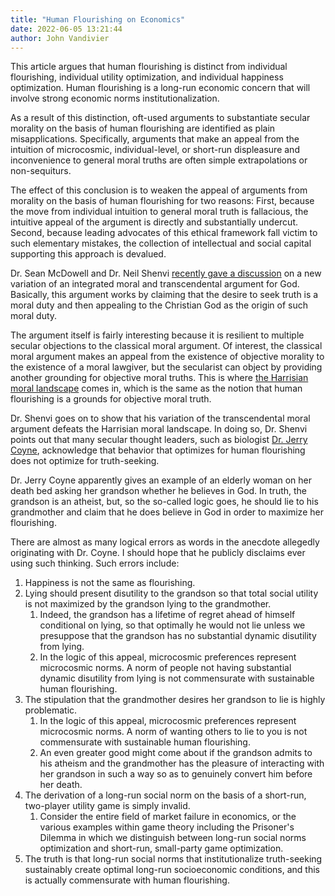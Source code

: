 ```yaml
---
title: "Human Flourishing on Economics"
date: 2022-06-05 13:21:44
author: John Vandivier
---
```




<!-- wp:paragraph -->
<p>This article argues that human flourishing is distinct from individual flourishing, individual utility optimization, and individual happiness optimization. Human flourishing is a long-run economic concern that will involve strong economic norms institutionalization.</p>
<!-- /wp:paragraph -->

<!-- wp:paragraph -->
<p>As a result of this distinction, oft-used arguments to substantiate secular morality on the basis of human flourishing are identified as plain misapplications. Specifically, arguments that make an appeal from the intuition of microcosmic, individual-level, or short-run displeasure and inconvenience to general moral truths are often simple extrapolations or non-sequiturs.</p>
<!-- /wp:paragraph -->

<!-- wp:paragraph -->
<p>The effect of this conclusion is to weaken the appeal of arguments from morality on the basis of human flourishing for two reasons: First, because the move from individual intuition to general moral truth is fallacious, the intuitive appeal of the argument is directly and substantially undercut. Second, because leading advocates of this ethical framework fall victim to such elementary mistakes, the collection of intellectual and social capital supporting this approach is devalued.</p>
<!-- /wp:paragraph -->

<!-- wp:paragraph -->
<p>Dr. Sean McDowell and Dr. Neil Shenvi <a href=\"https://www.youtube.com/watch?v=US98IUM2npE\">recently gave a discussion</a> on a new variation of an integrated moral and transcendental argument for God. Basically, this argument works by claiming that the desire to seek truth is a moral duty and then appealing to the Christian God as the origin of such moral duty.</p>
<!-- /wp:paragraph -->

<!-- wp:paragraph -->
<p>The argument itself is fairly interesting because it is resilient to multiple secular objections to the classical moral argument. Of interest, the classical moral argument makes an appeal from the existence of objective morality to the existence of a moral lawgiver, but the secularist can object by providing another grounding for objective moral truths. This is where <a href=\"https://www.amazon.com/Moral-Landscape-Science-Determine-Values/dp/143917122X\">the Harrisian moral landscape</a> comes in, which is the same as the notion that human flourishing is a grounds for objective moral truth.</p>
<!-- /wp:paragraph -->

<!-- wp:paragraph -->
<p>Dr. Shenvi goes on to show that his variation of the transcendental moral argument defeats the Harrisian moral landscape. In doing so, Dr. Shenvi points out that many secular thought leaders, such as biologist <a href=\"https://en.wikipedia.org/w/index.php?title=Jerry_Coyne&amp;oldid=1079356454\">Dr. Jerry Coyne</a>, acknowledge that behavior that optimizes for human flourishing does not optimize for truth-seeking.</p>
<!-- /wp:paragraph -->

<!-- wp:paragraph -->
<p>Dr. Jerry Coyne apparently gives an example of an elderly woman on her death bed asking her grandson whether he believes in God. In truth, the grandson is an atheist, but, so the so-called logic goes, he should lie to his grandmother and claim that he does believe in God in order to maximize her flourishing.</p>
<!-- /wp:paragraph -->

<!-- wp:paragraph -->
<p>There are almost as many logical errors as words in the anecdote allegedly originating with Dr. Coyne. I should hope that he publicly disclaims ever using such thinking. Such errors include:</p>
<!-- /wp:paragraph -->

<!-- wp:list {\"ordered\":true} -->
<ol><li>Happiness is not the same as flourishing.</li><li>Lying should present disutility to the grandson so that total social utility is not maximized by the grandson lying to the grandmother.<ol><li>Indeed, the grandson has a lifetime of regret ahead of himself conditional on lying, so that optimally he would not lie unless we presuppose that the grandson has no substantial dynamic disutility from lying.</li><li>In the logic of this appeal, microcosmic preferences represent microcosmic norms. A norm of people not having substantial dynamic disutility from lying is not commensurate with sustainable human flourishing.</li></ol></li><li>The stipulation that the grandmother desires her grandson to lie is highly problematic.<ol><li>In the logic of this appeal, microcosmic preferences represent microcosmic norms. A norm of wanting others to lie to you is not commensurate with sustainable human flourishing.</li><li>An even greater good might come about if the grandson admits to his atheism and the grandmother has the pleasure of interacting with her grandson in such a way so as to genuinely convert him before her death.</li></ol></li><li>The derivation of a long-run social norm on the basis of a short-run, two-player utility game is simply invalid.<ol><li>Consider the entire field of market failure in economics, or the various examples within game theory including the Prisoner's Dilemma in which we distinguish between long-run social norms optimization and short-run, small-party game optimization.</li></ol></li><li>The truth is that long-run social norms that institutionalize truth-seeking sustainably create optimal long-run socioeconomic conditions, and this is actually commensurate with human flourishing.</li></ol>
<!-- /wp:list -->